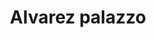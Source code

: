 ---
title: "Alvarez palazzo"
url: /ciudad-autonoma-de-buenos-aires/alvarez-palazzo/
shop: Friseur
---